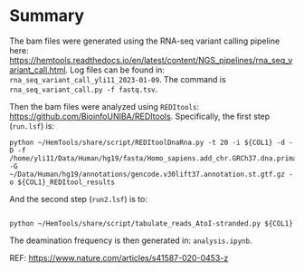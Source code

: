 # Summary

The bam files were generated using the RNA-seq variant calling pipeline here: https://hemtools.readthedocs.io/en/latest/content/NGS_pipelines/rna_seq_variant_call.html. Log files can be found in: `rna_seq_variant_call_yli11_2023-01-09`. The command is `rna_seq_variant_call.py -f fastq.tsv`.

Then the bam files were analyzed using `REDItools`: https://github.com/BioinfoUNIBA/REDItools. Specifically, the first step (`run.lsf`) is:

```
python ~/HemTools/share/script/REDItoolDnaRna.py -t 20 -i ${COL1} -d -D -f /home/yli11/Data/Human/hg19/fasta/Homo_sapiens.add_chr.GRCh37.dna.primary_assembly.fa -G ~/Data/Human/hg19/annotations/gencode.v30lift37.annotation.st.gtf.gz -o ${COL1}_REDItool_results
```

And the second step (`run2.lsf`) is to:

```

python ~/HemTools/share/script/tabulate_reads_AtoI-stranded.py ${COL1} 

```

The deamination frequency is then generated in: `analysis.ipynb`. 

REF: https://www.nature.com/articles/s41587-020-0453-z


